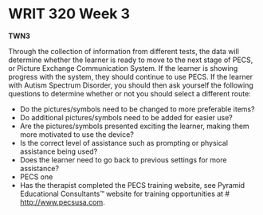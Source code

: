 # WRIT 320 Week 3

**TWN3**

Through the collection of  information from different tests, the data will determine whether the learner is ready to move to the next stage of PECS, or Picture Exchange Communication System. If the learner is showing progress with the system, they should continue to use PECS. If the learner with Autism Spectrum Disorder, you should then ask yourself the following questions to determine whether or not you should select a different route:
+ Do the pictures/symbols need to be changed to more preferable items?
+ Do additional pictures/symbols need to be added for easier use?
+ Are the pictures/symbols presented exciting the learner, making them more motivated to use the device?
+ Is the correct level of assistance such as prompting or physical assistance being used?
+ Does the learner need to go back to previous settings for more assistance?
+ PECS one
+ Has the therapist completed the PECS training website, see Pyramid Educational Consultants™ website for training opportunities at # http://www.pecsusa.com.
